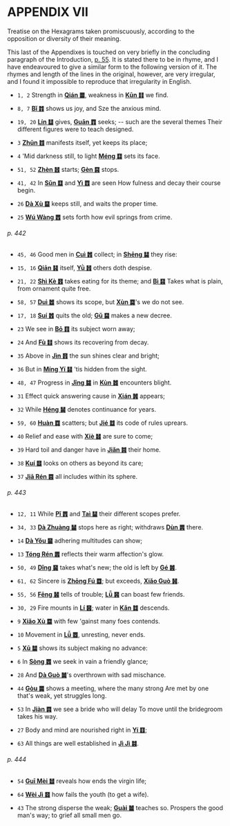 # APPENDIX VII

Treatise on the Hexagrams taken promiscuously, according to the opposition or diversity of their meaning.

This last of the Appendixes is touched on very briefly in the concluding paragraph of the Introduction, [p. 55](). It is stated there to be in rhyme, and I have endeavoured to give a similar form to the following version of it. The rhymes and length of the lines in the original, however, are very irregular, and I found it impossible to reproduce that irregularity in English.

- `1, 2` Strength in [**Qián ䷀**](./e4b9beqian.md), weakness in [**Kūn ䷁**](./e59da4kun.md) we find.

- `8, 7` [**Bǐ ䷇**](e6af94bi.md) shows us joy, and Sze the anxious mind.

- `19, 20` [**Lín ䷒**](e4b8b4lin.md) gives, [**Guān ䷓**](e8a782guan.md) seeks; -- such are the several themes Their different figures were to teach designed.

- `3` [**Zhūn ䷂**](e5b1afzhun.md) manifests itself, yet keeps its place;

- `4` 'Mid darkness still, to light [**Méng ䷃**](e89299meng.md) sets its face.

- `51, 52` [**Zhèn ䷲**](e99c87zhen.md) starts; [**Gèn ䷳**](e889aegen.md) stops.

- `41, 42` In [**Sǔn ䷨**](e68d9fsun.md) and [**Yì ䷩**](e79b8ayi.md) are seen How fulness and decay their course begin.

- `26` [**Dà Xù ䷙**](e5a4a7e89384daxu.md) keeps still, and waits the proper time.

- `25` [**Wú Wàng ䷘**](e697a0e5a684wuwang.md) sets forth how evil springs from crime.

###### p. 442

- `45, 46` Good men in [**Cuì ䷬**](e89083cui.md) collect; in [**Shēng ䷭**](e58d87sheng.md) they rise:

- `15, 16` [**Qiān ䷎**](e8b0a6qian.md) itself, [**Yǜ ䷏**](e8b1abyu.md) others doth despise.

- `21, 22` [**Shì Kè ䷔**](e599ace59791shike.md) takes eating for its theme; and [**Bì ䷕**](e8b4b2bi.md) Takes what is plain, from ornament quite free.

- `58, 57` [**Duì ䷹**](e58591dui.md) shows its scope, but [**Xùn ䷸**](e5b7bdxun.md)'s we do not see.

- `17, 18` [**Suí ䷐**](e99a8fsui.md) quits the old; [**Gǔ ䷑**](e89b8agu.md) makes a new decree.

- `23` We see in [**Bō ䷖**](e589a5bo.md) its subject worn away;

- `24` And [**Fù ䷗**](e5a48dfu.md) shows its recovering from decay.

- `35` Above in [**Jìn ䷢**](e6998bjin.md) the sun shines clear and bright;

- `36` But in [**Míng Yí ䷣**](e6988ee5a4b7mingyi.md) 'tis hidden from the sight.

- `48, 47` Progress in [**Jǐng ䷯**](e4ba95jing.md) in [**Kùn ䷮**](e59bb0kun.md) encounters blight.

- `31` Effect quick answering cause in [**Xián ䷞**](e592b8xian.md) appears;

- `32` While [**Héng ䷟**](e68192heng.md) denotes continuance for years.

- `59, 60` [**Huàn ䷺**](e6b6a3huan.md) scatters; but [**Jié ䷻**](e88a82jie.md) its code of rules uprears.

- `40` Relief and ease with [**Xiè ䷧**](e8a7a3xie.md) are sure to come;

- `39` Hard toil and danger have in [**Jiǎn ䷦**](e8b987jian.md) their home.

- `38` [**Kuí ䷥**](e79dbdkui.md) looks on others as beyond its care;

- `37` [**Jiā Rén ䷤**](e5aeb6e4babajiaren.md) all includes within its sphere.

###### p. 443

- `12, 11` While [**Pǐ ䷋**](e590a6pi.md) and [**Taì ䷊**](e6b3b0tai.md) their different scopes prefer.

- `34, 33` [**Dà Zhuàng ䷡**](e5a4a7e5a3aedazhuang.md) stops here as right; withdraws [**Dùn ䷠**](e981afdun.md) there.

- `14` [**Dà Yǒu ䷍**](e5a4a7e69c89dayou.md) adhering multitudes can show;

- `13` [**Tóng Rén ䷌**](e5908ce4babatongren.md) reflects their warm affection's glow.

- `50, 49` [**Dǐng ䷱**](e9bc8eding.md) takes what's new; the old is left by [**Gé ䷰**](e99da9ge.md).

- `61, 62` Sincere is [**Zhōng Fú ䷼**](e4b8ade5ad9azhongfu.md); but exceeds, [**Xiǎo Guò ䷽**](e5b08fe8bf87xiaoguo.md).

- `55, 56` [**Fēng ䷶**](e4b8b0feng.md) tells of trouble; [**Lǚ ䷷**](e69785lv.md) can boast few friends.

- `30, 29` Fire mounts in [**Lí ䷝**](e7a6bbli.md); water in [**Kǎn ䷜**](e59d8ekan.md) descends.

- `9` [**Xiǎo Xù ䷈**](e5b08fe7959cxiaoxu.md) with few 'gainst many foes contends.

- `10` Movement in [**Lǚ ䷉**](e5b1a5lv.md), unresting, never ends.

- `5` [**Xū ䷄**](e99c80xu.md) shows its subject making no advance:

- `6` In [**Sòng ䷅**](e8aebcsong.md) we seek in vain a friendly glance;

- `28` And [**Dà Guò ䷛**](e5a4a7e8bf87daguo.md)'s overthrown with sad mischance.

- `44` [**Gòu ䷫**](e5a7a4gou.md) shows a meeting, where the many strong Are met by one that's weak, yet struggles long.

- `53` In [**Jiàn ䷴**](e6b890jian.md) we see a bride who will delay To move until the bridegroom takes his way.

- `27` Body and mind are nourished right in [**Yí ䷚**](e9a290yi.md);

- `63` All things are well established in [**Jì Jì ䷾**](e697a2e6b58ejiji.md).

###### p. 444

- `54` [**Guī Mèi ䷵**](e5bd92e5a6b9guimei.md) reveals how ends the virgin life;

- `64` [**Wèi Jì ䷿**](e69caae6b58eweiji.md) how fails the youth (to get a wife).

- `43` The strong disperse the weak; [**Guài ䷪**](e5a4acguai.md) teaches so. Prospers the good man's way; to grief all small men go.
